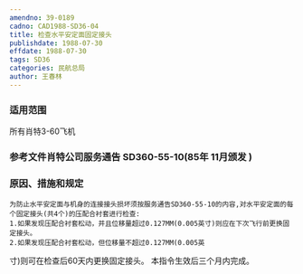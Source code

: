 ```yaml
---
amendno: 39-0189
cadno: CAD1988-SD36-04
title: 检查水平安定面固定接头
publishdate: 1988-07-30
effdate: 1988-07-30
tags: SD36
categories: 民航总局
author: 王春林
---
```


### 适用范围 
所有肖特3-60飞机

<!--more-->
### 参考文件肖特公司服务通告 SD360-55-10(85年 11月颁发 ) 

### 原因、措施和规定 
    为防止水平安定面与机身的连接接头损坏须按服务通告SD360-55-10的内容,对水平安定面的每个固定接头(共4个)的压配合衬套进行检查: 
    1.如果发现压配合衬套松动，并且位移量超过0.127MM(0.005英寸)则应在下次飞行前更换固定接头。 
    2.如果发现压配合衬套松动，但位移量不超过0.127MM(0.005英
寸)则可在检查后60天内更换固定接头。     本指令生效后三个月内完成。
